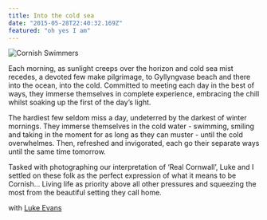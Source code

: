 ```yaml
---
title: Into the cold sea
date: "2015-05-28T22:40:32.169Z"
featured: "oh yes I am"
---
```


![Cornish Swimmers](/_CornishSwimmers.jpg)

Each morning, as sunlight creeps over the horizon and cold sea mist recedes, a devoted few make pilgrimage, to Gyllyngvase beach and there into the ocean, into the cold. Committed to meeting each day in the best of ways, they immerse themselves in complete experience, embracing the chill whilst soaking up the first of the day’s light.

The hardiest few seldom miss a day, undeterred by the darkest of winter mornings. They immerse themselves in the cold water - swimming, smiling and taking in the moment for as long as they can muster - until the cold overwhelmes. Then, refreshed and invigorated, each go their separate ways until the same time tomorrow.

Tasked with photographing our interpretation of ‘Real Cornwall’, Luke and I settled on these folk as the perfect expression of what it means to be Cornish… Living life as priority above all other pressures and squeezing the most from the beautiful setting they call home.

with [Luke Evans](https://www.linkedin.com/in/luke-evans-b9540486/?originalSubdomain=uk)
